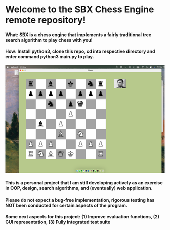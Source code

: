# Welcome to the SBX Chess Engine remote repository! 

#### What: SBX is a chess engine that implements a fairly traditional tree search algorithm to play chess with you!

#### How: Install python3, clone this repo, cd into respective directory and enter command **python3 main.py** to play.

![AI Puts me in checkmate](https://github.com/matthew-curry-var/sbx/blob/master/img/img/AI_checkmate_example.png)


#### This is a personal project that I am still developing actively as an exercise in OOP, design, search algorithms, and (eventually) web application.

#### Please do not expect a bug-free implementation, rigorous testing has NOT been conducted for certain aspects of the program.

#### Some next aspects for this project: (1) Improve evaluation functions, (2) GUI representation, (3) Fully integrated test suite


